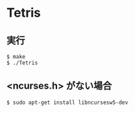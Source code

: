 # Tetris

## 実行
`$ make`  
`$ ./Tetris`

## <ncurses.h> がない場合
`$ sudo apt-get install libncursesw5-dev`
